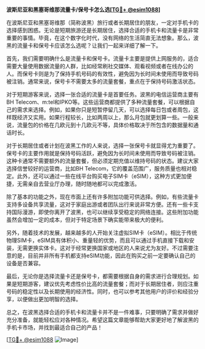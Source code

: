 **波斯尼亚和黑塞哥维那流量卡/保号卡怎么选[[TG💪+ @esim1088](https://t.me/s/esim1088)]**

在波斯尼亚和黑塞哥维那（简称波黑）旅行或者长期居住的朋友，一定对手机卡的选择感到困惑。无论是短期旅游还是长期居住，选择合适的手机卡和流量卡是非常重要的事情。毕竟，在这个数字化时代，没有网络的生活简直无法想象。那么，波黑的流量卡和保号卡应该怎么选呢？让我们一起来详细了解一下。

首先，我们需要明确什么是流量卡和保号卡。流量卡主要是提供上网服务的，适合需要大量使用数据流量的人群，比如经常刷社交媒体、观看视频或者在线办公的人。而保号卡则是为了保持手机号码的有效性，避免因为长时间未使用而导致号码被注销。通常来说，保号卡不需要太多的流量套餐，重点在于保持号码激活状态。

对于短期游客来说，选择一张合适的流量卡是首要任务。波黑的电信运营商主要有BH Telecom、m:tel和IPKO等。这些运营商都提供了多种流量套餐，可以根据自己的需求来选择。例如，如果你只是短暂停留几天，可以选择每日包或者周包，这样既经济又实用。如果行程较长，比如两周以上，那么月包就更划算一些。一般来说，流量包的价格在几欧元到十几欧元不等，具体价格取决于所包含的数据量和通话时长。

对于长期居住或者计划在波黑工作的人来说，选择一张保号卡就显得尤为重要了。保号卡的主要作用就是保持号码活跃，避免因为长时间未使用而导致号码被注销。这种卡通常不需要额外的流量套餐，但必须定期充值以维持号码的状态。建议大家选择信誉较好的运营商，比如BH Telecom，它的覆盖范围广，服务质量也相对稳定。此外，还可以通过一些在线平台购买电子SIM卡（eSIM），这种方式更加便捷，无需亲自去营业厅办理，随时随地都可以完成激活。

除了基本的功能之外，现在市面上还有许多附加功能可供选择。例如，有些流量卡支持多设备共享流量，这对于家庭出游或者团队出行来说非常方便。还有一些卡支持国际漫游，即使你离开了波黑，也可以继续享受稳定的网络连接。这些附加功能虽然会增加一定的成本，但对于特定场景下确实能带来极大的便利。

另外，随着技术的发展，越来越多的人开始关注虚拟SIM卡（eSIM）。相比于传统物理SIM卡，eSIM具有体积小、重量轻的优势，而且可以通过手机直接下载和安装，无需更换实体卡。这对于经常更换国家或地区的人来说尤为友好。不过需要注意的是，目前并非所有手机都支持eSIM功能，因此在购买之前一定要确认自己的设备是否兼容。

最后，无论你是选择流量卡还是保号卡，都需要根据自身的需求进行合理规划。如果是短期游客，建议优先考虑性价比高的流量套餐；而对于长期居住者，则应注重号码的稳定性以及长期使用的经济性。同时，也可以参考其他用户的评价和经验分享，以便做出更加明智的选择。

总之，在波黑选择合适的手机卡和流量卡并不是一件难事，只要明确了需求并做好充分准备，就能轻松应对各种情况。希望这篇文章能够帮助大家更好地了解波黑的手机卡市场，并找到最适合自己的产品！

[[TG💪+ @esim1088](https://t.me/s/esim1088) ![Image](https://i.postimg.cc/4NQfJmqS/Snipaste-2025-05-13-00-14-12.png)]